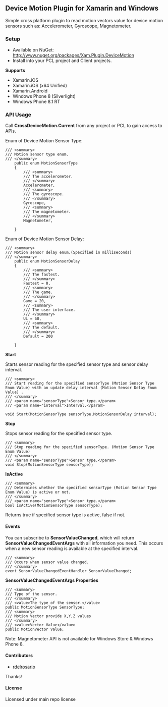 ## Device Motion Plugin for Xamarin and Windows

Simple cross platform plugin to read motion vectors value  for device motion sensors such as:  Accelerometer, Gyroscope, Magnetometer. 

### Setup
* Available on NuGet: http://www.nuget.org/packages/Xam.Plugin.DeviceMotion
* Install into your PCL project and Client projects.

**Supports**
* Xamarin.iOS
* Xamarin.iOS (x64 Unified)
* Xamarin.Android
* Windows Phone 8 (Silverlight)
* Windows Phone 8.1 RT


### API Usage

Call **CrossDeviceMotion.Current** from any project or PCL to gain access to APIs.

Enum of Device Motion Sensor Type:

```
/// <summary>
/// Motion sensor type enum. 
/// </summary>
	public enum MotionSensorType
	{
		/// <summary>
		/// The accelerometer.
		/// </summary>
		Accelerometer,
		/// <summary>
		/// The gyroscope.
		/// </summary>
		Gyroscope,
		/// <summary>
		/// The magnetometer.
		/// </summary>
		Magnetometer,

	}
```
Enum of Device Motion Sensor Delay:

```
/// <summary>
/// Motion sensor delay enum.(Specified in milliseconds)
/// </summary>
	public enum MotionSensorDelay 
	{
		/// <summary>
		/// The fastest.
		/// </summary>
		Fastest = 0,
		/// <summary>
		/// The game.
		/// </summary>
		Game = 20,
		/// <summary>
		/// The user interface.
		/// </summary>
		Ui = 60,
		/// <summary>
		/// The default.
		/// </summary>
		Default = 200

	}
```

**Start**

Starts sensor reading for the specified sensor type and sensor delay interval.
```
/// <summary>
/// Start reading for the specified sensorType (Motion Sensor Type Enum Value) with an update delay interval (Motion Sensor Delay Enum Value) .
/// </summary>
/// <param name="sensorType">Sensor type.</param>
/// <param name="interval">Interval.</param>

void Start(MotionSensorType sensorType,MotionSensorDelay interval);
```

**Stop**

Stops sensor reading for the specified sensor type.
```
/// <summary>
/// Stop reading for the specified sensorType. (Motion Sensor Type Enum Value)
/// </summary>
/// <param name="sensorType">Sensor type.</param>
void Stop(MotionSensorType sensorType);
```

**IsActive**
```
/// <summary>
/// Determines whether the specified sensorType (Motion Sensor Type Enum Value) is active or not.
/// </summary>
/// <param name="sensorType">Sensor type.</param>
bool IsActive(MotionSensorType sensorType);
```

Returns true if specified sensor type is active, false if not.

#### Events

You can subscribe to <b>SensorValueChanged</b>, which will return <b>SensorValueChangedEventArgs</b> with all information you need. This occurs when a new sensor reading is available at the specified interval.

```
/// <summary>
/// Occurs when sensor value changed.
/// </summary>
event SensorValueChangedEventHandler SensorValueChanged;
```
**SensorValueChangedEventArgs Properties**
```
/// <summary>
/// Type of the sensor.
/// </summary>
/// <value>The type of the sensor.</value>
public MotionSensorType SensorType;
/// <summary>
/// Motion Vector provide X,Y,Z values
/// </summary>
/// <value>Vector Value</value>
public MotionVector Value;
```

Note: Magnetometer API is not available for Windows Store & Windows Phone 8.

#### Contributors
* [rdelrosario](https://github.com/rdelrosario)

Thanks!

#### License
Licensed under main repo license